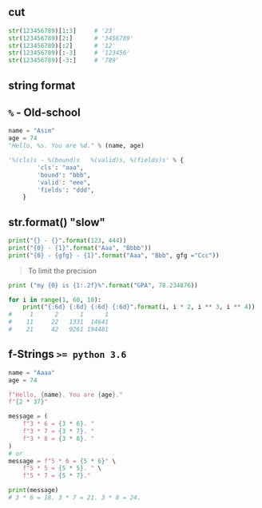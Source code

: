 ## cut
```py
str(123456789)[1:3] 	# '23'
str(123456789)[2:] 		# '3456789'
str(123456789)[:2] 		# '12'
str(123456789)[:-3] 	# '123456'
str(123456789)[-3:] 	# '789'
```


## string format

## `%` - Old-school
```python
name = "Asim"
age = 74
"Hello, %s. You are %d." % (name, age)

'%(cls)s - %(bound)s   %(valid)s, %(fields)s' % {
        'cls': "aaa",
        'bound': "bbb",
        'valid': "eee",
        'fields': "ddd",
    }
```


## str.format() "slow"
```python
print("{} - {}".format(123, 444)) 
print("{0} - {1}".format("Aaa", "Bbbb")) 
print("{0} - {gfg} - {1}".format("Aaa", "Bbb", gfg ="Ccc"))
```


> To limit the precision 
```python
print ("my {0} is {1:.2f}%".format("GPA", 78.234876)) 
```


```python
for i in range(1, 60, 10): 
    print("{:6d} {:6d} {:6d} {:6d}".format(i, i * 2, i ** 3, i ** 4))
#     1      2      1      1
#    11     22   1331  14641
#    21     42   9261 194481
```


## f-Strings `>= python 3.6`
```python
name = "Aaaa"
age = 74

f"Hello, {name}. You are {age}."
f"{2 * 37}"
```



```python
message = (
    f"3 * 6 = {3 * 6}. "
    f"3 * 7 = {3 * 7}. "
    f"3 * 8 = {3 * 8}. "
)
# or
message = f"5 * 6 = {5 * 6}" \
    f"5 * 5 = {5 * 5}. " \
    f"5 * 7 = {5 * 7}."

print(message)
# 3 * 6 = 18. 3 * 7 = 21. 3 * 8 = 24. 
```

